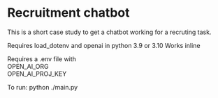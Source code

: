 # Recruitment chatbot

This is a short case study to get a chatbot working for a recruting task.

Requires load_dotenv and openai in python 3.9 or 3.10
Works inline 

Requires a .env file with\
OPEN_AI_ORG\
OPEN_AI_PROJ_KEY

To run:
python ./main.py
